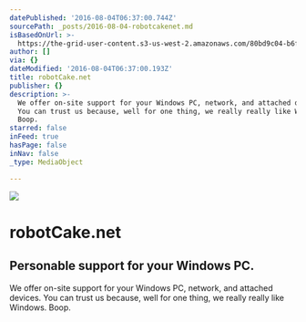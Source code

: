 ```yaml
---
datePublished: '2016-08-04T06:37:00.744Z'
sourcePath: _posts/2016-08-04-robotcakenet.md
isBasedOnUrl: >-
  https://the-grid-user-content.s3-us-west-2.amazonaws.com/80bd9c04-b6f2-4aaa-a82b-40f7c614ee13.png
author: []
via: {}
dateModified: '2016-08-04T06:37:00.193Z'
title: robotCake.net
publisher: {}
description: >-
  We offer on-site support for your Windows PC, network, and attached devices.
  You can trust us because, well for one thing, we really really like Windows.
  Boop.
starred: false
inFeed: true
hasPage: false
inNav: false
_type: MediaObject

---
```

![](https://the-grid-user-content.s3-us-west-2.amazonaws.com/a2cd8e0b-35ee-4bc9-9bdd-3b2e2f374fc0.jpg)

# robotCake.net

## Personable support for your Windows PC.

We offer on-site support for your Windows PC, network, and attached devices. You can trust us because, well for one thing, we really really like Windows. Boop.